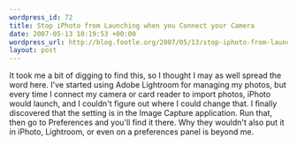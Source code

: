 ```yaml
--- 
wordpress_id: 72
title: Stop iPhoto from Launching when you Connect your Camera
date: 2007-05-13 10:19:53 +00:00
wordpress_url: http://blog.footle.org/2007/05/13/stop-iphoto-from-launching-when-you-connect-your-camera/
layout: post
---
```

It took me a bit of digging to find this, so I thought I may as well spread the word here. I've started using Adobe Lightroom for managing my photos, but every time I connect my camera or card reader to import photos, iPhoto would launch, and I couldn't figure out where I could change that. I finally discovered that the setting is in the Image Capture application. Run that, then go to Preferences and you'll find it there. Why they wouldn't also put it in iPhoto, Lightroom, or even on a preferences panel is beyond me.
